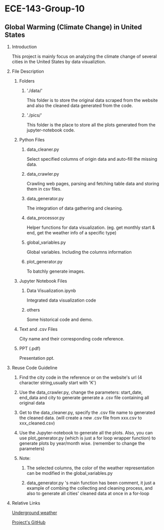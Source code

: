 # ECE-143-Group-10
## Global Warming (Climate Change) in United States

1. Introduction
    
    This project is mainly focus on analyzing the climate change of several cities in 
    the United States by data visualiztion.
 
2. File Description

    1. Folders
        1. './data/'
            
            This folder is to store the original data scraped from the website and also
            the cleaned data generated from the code.
         
        2. './pics/'
            
            This folder is the place to store all the plots generated from the jupyter-notebook
            code.
        
    2. Python Files
        1. data_cleaner.py
            
            Select specified columns of origin data and auto-fill the missing data.
            
        2. data_crawler.py
            
            Crawling web pages, parsing and fetching table data and storing them in csv files.
            
        3. data_generator.py
            
            The integration of data gathering and cleaning.
            
        4. data_processor.py
        
            Helper functions for data visualization. (eg. get monthly start & end, get the 
            weather info of a specific type)
            
        5. global_variables.py
        
            Global variables. Including the columns information
            
        6. plot_generator.py
           
            To batchly generate images.
     
     3. Jupyter Notebook Files
     
        1. Data Visualization.ipynb
        
            Integrated data visualization code
            
        4. others
            
            Some historical code and demo.

    4. Text and .csv Files
        
        City name and their corresponding code reference.
        
    5. PPT (.pdf)
        
        Presentation ppt.
        
3. Reuse Code Guideline

    1. Find the city code in the reference or on the website's url (4 character string,usually start with 'K')
    
    2. Use the data_crawler.py, change the parameters: start_date, end_data and city to generate generate a .csv file
    containing all original data
    
    3. Get to the data_cleaner.py, specify the .csv file name to generated the cleaned data. (will create a new 
    .csv file from xxx.csv to xxx_cleaned.csv)
    
    4. Use the Jupyter-notebook to generate all the plots. Also, you can use plot_generator.py (which is just a for 
    loop wrapper function) to generate plots by year/month wise. (remember to change the parameters)
    
    5. Note: 
 
        1. The selected columns, the color of the weather representation can be modified in the global_variables.py
        
        2. data_generator.py 's main function has been comment, it just a example of combing the collecting and cleaning
        process, and also to generate all cities' cleaned data at once in a for-loop  

    
4.  Relative Links

    [Underground weather](https://www.wunderground.com/history/daily/us/ca/san-diego/KSAN/date/2019-4-30)
    
    [Project's GitHub](https://github.com/WFighter909/ECE-143-Group-10)